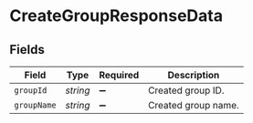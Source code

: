 # CreateGroupResponseData


## Fields

| Field               | Type                | Required            | Description         |
| ------------------- | ------------------- | ------------------- | ------------------- |
| `groupId`           | *string*            | :heavy_minus_sign:  | Created group ID.   |
| `groupName`         | *string*            | :heavy_minus_sign:  | Created group name. |